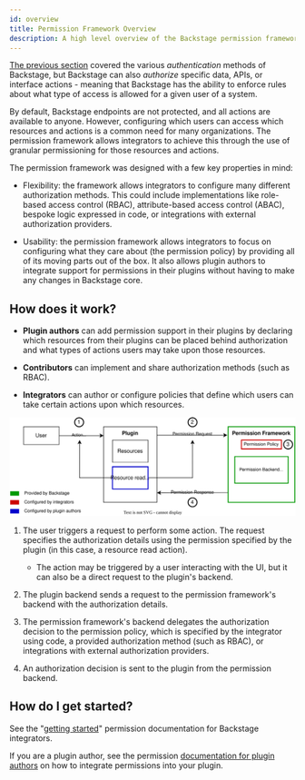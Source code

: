 ```yaml
---
id: overview
title: Permission Framework Overview
description: A high level overview of the Backstage permission framework
---
```


[The previous section](../auth/index.md) covered the various _authentication_ methods of Backstage, but Backstage can also _authorize_ specific data, APIs, or interface actions - meaning that Backstage has the ability to enforce rules about what type of access is allowed for a given user of a system.

By default, Backstage endpoints are not protected, and all actions are available to anyone. However, configuring which users can access which resources and actions is a common need for many organizations. The permission framework allows integrators to achieve this through the use of granular permissioning for those resources and actions.

The permission framework was designed with a few key properties in mind:

- Flexibility: the framework allows integrators to configure many different authorization methods. This could include implementations like role-based access control (RBAC), attribute-based access control (ABAC), bespoke logic expressed in code, or integrations with external authorization providers.

- Usability: the permission framework allows integrators to focus on configuring what they care about (the permission policy) by providing all of its moving parts out of the box. It also allows plugin authors to integrate support for permissions in their plugins without having to make any changes in Backstage core.

## How does it work?

- **Plugin authors** can add permission support in their plugins by declaring which resources from their plugins can be placed behind authorization and what types of actions users may take upon those resources.

- **Contributors** can implement and share authorization methods (such as RBAC).

- **Integrators** can author or configure policies that define which users can take certain actions upon which resources.

![](../assets/permission/permission-framework-overview.drawio.svg)

1. The user triggers a request to perform some action. The request specifies the authorization details using the permission specified by the plugin (in this case, a resource read action).

   - The action may be triggered by a user interacting with the UI, but it can also be a direct request to the plugin's backend.

2. The plugin backend sends a request to the permission framework's backend with the authorization details.

3. The permission framework's backend delegates the authorization decision to the permission policy, which is specified by the integrator using code, a provided authorization method (such as RBAC), or integrations with external authorization providers.

4. An authorization decision is sent to the plugin from the permission backend.

## How do I get started?

See the "[getting started](./getting-started.md)" permission documentation for Backstage integrators.

If you are a plugin author, see the permission [documentation for plugin authors](plugin-authors/setup-for-the-tutorial.md) on how to integrate permissions into your plugin.
